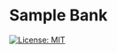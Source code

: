 # Sample Bank

[![License: MIT](https://img.shields.io/badge/License-MIT-blue.svg)](https://opensource.org/licenses/MIT)
